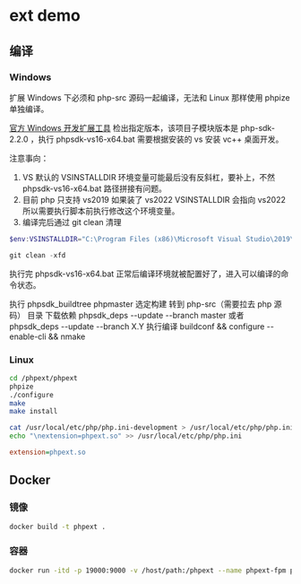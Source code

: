# ext demo

## 编译

### Windows

扩展 Windows 下必须和 php-src 源码一起编译，无法和 Linux 那样使用 phpize 单独编译。

[官方 Windows 开发扩展工具](https://github.com/php/php-sdk-binary-tools)
检出指定版本，该项目子模块版本是 php-sdk-2.2.0 ，执行 phpsdk-vs16-x64.bat 需要根据安装的 vs 安装 vc++ 桌面开发。

注意事向：
1. VS 默认的 VSINSTALLDIR 环境变量可能最后没有反斜杠，要补上，不然 phpsdk-vs16-x64.bat 路径拼接有问题。
2. 目前 php 只支持 vs2019 如果装了 vs2022 VSINSTALLDIR 会指向 vs2022 所以需要执行脚本前执行修改这个环境变量。
3. 编译完后通过 git clean 清理

```powershell
$env:VSINSTALLDIR="C:\Program Files (x86)\Microsoft Visual Studio\2019\Community\"

git clean -xfd
```

执行完 phpsdk-vs16-x64.bat 正常后编译环境就被配置好了，进入可以编译的命令状态。

执行 phpsdk_buildtree phpmaster 选定构建
转到 php-src（需要拉去 php 源码） 目录
下载依赖 phpsdk_deps --update --branch master 或者 phpsdk_deps --update --branch X.Y
执行编译 buildconf && configure --enable-cli && nmake


### Linux

```sh
cd /phpext/phpext
phpize
./configure
make
make install
```

```sh
cat /usr/local/etc/php/php.ini-development > /usr/local/etc/php/php.ini
echo "\nextension=phpext.so" >> /usr/local/etc/php/php.ini
```

```ini
extension=phpext.so
```

## Docker

### 镜像

```sh
docker build -t phpext .
```

### 容器

```sh
docker run -itd -p 19000:9000 -v /host/path:/phpext --name phpext-fpm phpext
```